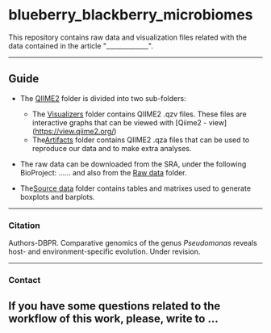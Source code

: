 # blueberry_blackberry_microbiomes

This repository contains raw data and visualization files related with the data contained in the article "_____________".




---
## Guide
- The [QIIME2](./QIIME2/) folder is divided into two sub-folders:
  - The [Visualizers](./QIIME2/Visualizers/) folder contains QIIME2 .qzv files. These files are interactive graphs that can be viewed with [Qiime2 - view] (https://view.qiime2.org/)
  - The[Artifacts](./QIIME2/Artifacts/) folder contains QIIME2 .qza files that can be used to reproduce our data and to make extra analyses.
  
- The raw data can be downloaded from the SRA, under the following BioProject: ...... and also from the [Raw data](./Raw_data/) folder.
- The[Source data](./Source_data/) folder contains tables and matrixes used to generate boxplots and barplots. 

---

### Citation
Authors-DBPR. Comparative genomics of the genus _Pseudomonas_ reveals host- and environment-specific evolution. Under revision.

---

### Contact

If you have some questions related to the workflow of this work, please, write to ...
----
